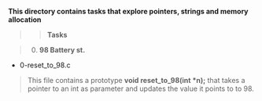 **This directory contains tasks that explore pointers, strings and memory allocation**
>>**Tasks**

>0. **98 Battery st.**

- 0-reset_to_98.c
>This file contains a prototype __void reset_to_98(int *n);__ that takes a pointer to an int as parameter and updates the value it points to to 98.
